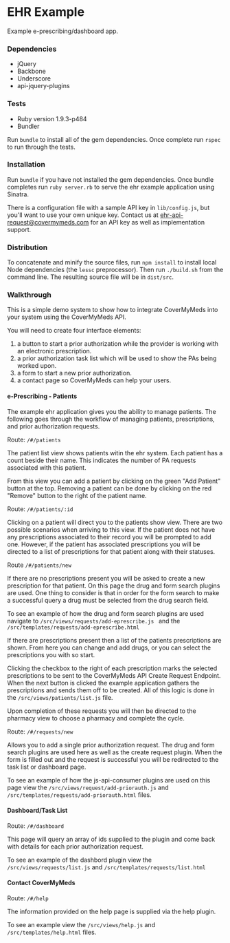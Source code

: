 EHR Example
============

Example e-prescribing/dashboard app.


### Dependencies
* jQuery
* Backbone
* Underscore
* api-jquery-plugins

### Tests

* Ruby version 1.9.3-p484
* Bundler

Run ``` bundle ``` to install all of the gem dependencies. Once complete
run ``` rspec ``` to run through the tests.

### Installation

Run ``` bundle ``` if you have not installed the gem dependencies. Once
bundle completes run ``` ruby server.rb ``` to serve the ehr example
application using Sinatra.

There is a configuration file with a sample API key in `lib/config.js`, but you'll
want to use your own unique key. Contact us at [ehr-api-request@covermymeds.com](mailto:ehr-api-request@covermymeds.com)
for an API key as well as implementation support.

### Distribution

To concatenate and minify the source files, run `npm install` to install local
Node dependencies (the `lessc` preprocessor). Then run `./build.sh` from the
command line. The resulting source file will be in `dist/src`.

### Walkthrough

This is a simple demo system to show how to integrate CoverMyMeds into
your system using the CoverMyMeds API.

You will need to create four interface elements:

1. a button to start a prior authorization while the provider is
working with an electronic prescription.
2. a prior authorization task list which will be used to show the PAs
being worked upon.
3. a form to start a new prior authorization.
4. a contact page so CoverMyMeds can help your users.

#### e-Prescribing - Patients

The example ehr application gives you the ability to manage patients.
The following goes through the workflow of managing patients,
prescriptions, and prior authorization requests.

Route: ``` /#/patients ```

The patient list view shows patients witin the ehr system. Each patient
has a count beside their name. This indicates the number of PA requests
associated with this patient.

From this view you can add a patient by clicking on the green
"Add Patient" button at the top. Removing a patient can be done by
clicking on the red "Remove" button to the right of the patient name.

Route: ``` /#/patients/:id ```

Clicking on a patient will direct you to the patients show view. There
are two possible scenarios when arriving to this view. If the patient
does not have any prescriptions associated to their record you will be
prompted to add one. However, if the patient has associated
prescriptions you will be directed to a list of prescriptions for that
patient along with their statuses.

Route ``` /#/patients/new ```

If there are no prescriptions present you will be asked to create a new
prescription for that patient. On this page the drug and form search
plugins are used. One thing to consider is that in order for the
form search to make a successful query a drug must be selected from the
drug search field.

To see an example of how the drug and form search plugins are used
navigate to ``` /src/views/requests/add-eprescribe.js  ``` and the
``` /src/templates/requests/add-eprescribe.html ```

If there are prescriptions present then a list of the patients
prescriptions are shown. From here you can change and add drugs, or you
can select the prescriptions you with so start.

Clicking the checkbox to the right of each prescription marks the
selected prescriptions to be sent to the CoverMyMeds API Create Request
Endpoint. When the next button is clicked the example application
gathers the prescriptions and sends them off to be created. All of this
logic is done in the ``` /src/views/patients/list.js ``` file.

Upon completion of these requests you will then be directed to the
pharmacy view to choose a pharmacy and complete the cycle.

Route: ``` /#/requests/new  ```

Allows you to add a single prior authorization request. The drug and
form search plugins are used here as well as the create request plugin.
When the form is filled out and the request is successful you will be
redirected to the task list or dashboard page.

To see an example of how the js-api-consumer plugins are used on this
page view the ``` /src/views/request/add-priorauth.js ``` and ```
/src/templates/requests/add-priorauth.html ``` files.

#### Dashboard/Task List

Route: ``` /#/dashboard ```

This page will query an array of ids supplied to the plugin and come back with
details for each prior authorization request.

To see an example of the dashbord plugin view the ```
/src/views/requests/list.js ``` and ```
/src/templates/requests/list.html ```

#### Contact CoverMyMeds

Route: ``` /#/help ```

The information provided on the help page is supplied via the help
plugin.

To see an example view the ``` /src/views/help.js ``` and
``` /src/templates/help.html ``` files.

